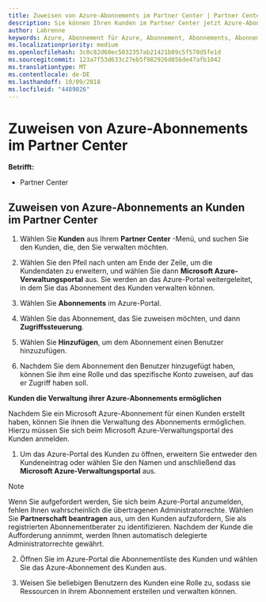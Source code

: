 ```yaml
---
title: Zuweisen von Azure-Abonnements im Partner Center | Partner Center
description: Sie können Ihren Kunden im Partner Center jetzt Azure-Abonnements zuordnen. Ihre Kunden haben auch die Möglichkeit, die Abonnements selbst zu verwalten
author: Labrenne
keywords: Azure, Abonnement für Azure, Abonnement, Abonnements, Abonnement zuweisen, Abonnement für Azure verwalten
ms.localizationpriority: medium
ms.openlocfilehash: 3c0c82d60ec5032357ab21421b89c5f578d5fe1d
ms.sourcegitcommit: 123a7f53d633c27eb5f982926d856de47afb1042
ms.translationtype: MT
ms.contentlocale: de-DE
ms.lasthandoff: 10/09/2018
ms.locfileid: "4489026"
---
```

# <a name="assign-azure-subscriptions-in-partner-center"></a>Zuweisen von Azure-Abonnements im Partner Center

**Betrifft:**

-  Partner Center
 
## <a name="assign-azure-subcriptions-to-your-customers-in-partner-center"></a>Zuweisen von Azure-Abonnements an Kunden im Partner Center

1. Wählen Sie **Kunden** aus Ihrem **Partner Center** -Menü, und suchen Sie den Kunden, die, den Sie verwalten möchten.

2.  Wählen Sie den Pfeil nach unten am Ende der Zeile, um die Kundendaten zu erweitern, und wählen Sie dann **Microsoft Azure-Verwaltungsportal** aus. Sie werden an das Azure-Portal weitergeleitet, in dem Sie das Abonnement des Kunden verwalten können. 

4. Wählen Sie **Abonnements** im Azure-Portal.

5. Wählen Sie das Abonnement, das Sie zuweisen möchten, und dann **Zugriffssteuerung**.

6. Wählen Sie **Hinzufügen**, um dem Abonnement einen Benutzer hinzuzufügen. 

7. Nachdem Sie dem Abonnement den Benutzer hinzugefügt haben, können Sie ihm eine Rolle und das spezifische Konto zuweisen, auf das er Zugriff haben soll. 

**Kunden die Verwaltung ihrer Azure-Abonnements ermöglichen**

Nachdem Sie ein Microsoft Azure-Abonnement für einen Kunden erstellt haben, können Sie ihnen die Verwaltung des Abonnements ermöglichen. Hierzu müssen Sie sich beim Microsoft Azure-Verwaltungsportal des Kunden anmelden. 

1.  Um das Azure-Portal des Kunden zu öffnen, erweitern Sie entweder den Kundeneintrag oder wählen Sie den Namen und anschließend das **Microsoft Azure-Verwaltungsportal** aus.
    
> [!NOTE]  
> Wenn Sie aufgefordert werden, Sie sich beim Azure-Portal anzumelden, fehlen Ihnen wahrscheinlich die übertragenen Administratorrechte. Wählen Sie **Partnerschaft beantragen** aus, um den Kunden aufzufordern, Sie als registrierten Abonnementberater zu identifizieren. Nachdem der Kunde die Aufforderung annimmt, werden Ihnen automatisch delegierte Administratorrechte gewährt. 

2.  Öffnen Sie im Azure-Portal die Abonnementliste des Kunden und wählen Sie das Azure-Abonnement des Kunden aus.

3.  Weisen Sie beliebigen Benutzern des Kunden eine Rolle zu, sodass sie Ressourcen in ihrem Abonnement erstellen und verwalten können.


